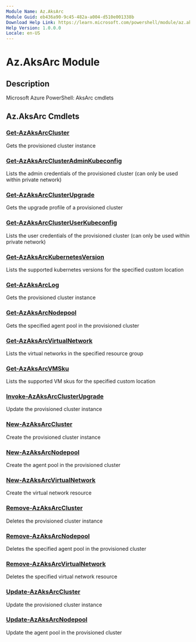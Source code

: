 ```yaml
---
Module Name: Az.AksArc
Module Guid: eb436a90-9c45-482a-a004-d510e001338b
Download Help Link: https://learn.microsoft.com/powershell/module/az.aksarc
Help Version: 1.0.0.0
Locale: en-US
---
```


# Az.AksArc Module
## Description
Microsoft Azure PowerShell: AksArc cmdlets

## Az.AksArc Cmdlets
### [Get-AzAksArcCluster](Get-AzAksArcCluster.md)
Gets the provisioned cluster instance

### [Get-AzAksArcClusterAdminKubeconfig](Get-AzAksArcClusterAdminKubeconfig.md)
Lists the admin credentials of the provisioned cluster (can only be used within private network)

### [Get-AzAksArcClusterUpgrade](Get-AzAksArcClusterUpgrade.md)
Gets the upgrade profile of a provisioned cluster

### [Get-AzAksArcClusterUserKubeconfig](Get-AzAksArcClusterUserKubeconfig.md)
Lists the user credentials of the provisioned cluster (can only be used within private network)

### [Get-AzAksArcKubernetesVersion](Get-AzAksArcKubernetesVersion.md)
Lists the supported kubernetes versions for the specified custom location

### [Get-AzAksArcLog](Get-AzAksArcLog.md)
Gets the provisioned cluster instance

### [Get-AzAksArcNodepool](Get-AzAksArcNodepool.md)
Gets the specified agent pool in the provisioned cluster

### [Get-AzAksArcVirtualNetwork](Get-AzAksArcVirtualNetwork.md)
Lists the virtual networks in the specified resource group

### [Get-AzAksArcVMSku](Get-AzAksArcVMSku.md)
Lists the supported VM skus for the specified custom location

### [Invoke-AzAksArcClusterUpgrade](Invoke-AzAksArcClusterUpgrade.md)
Update the provisioned cluster instance

### [New-AzAksArcCluster](New-AzAksArcCluster.md)
Create the provisioned cluster instance

### [New-AzAksArcNodepool](New-AzAksArcNodepool.md)
Create the agent pool in the provisioned cluster

### [New-AzAksArcVirtualNetwork](New-AzAksArcVirtualNetwork.md)
Create the virtual network resource

### [Remove-AzAksArcCluster](Remove-AzAksArcCluster.md)
Deletes the provisioned cluster instance

### [Remove-AzAksArcNodepool](Remove-AzAksArcNodepool.md)
Deletes the specified agent pool in the provisioned cluster

### [Remove-AzAksArcVirtualNetwork](Remove-AzAksArcVirtualNetwork.md)
Deletes the specified virtual network resource

### [Update-AzAksArcCluster](Update-AzAksArcCluster.md)
Update the provisioned cluster instance

### [Update-AzAksArcNodepool](Update-AzAksArcNodepool.md)
Update the agent pool in the provisioned cluster

